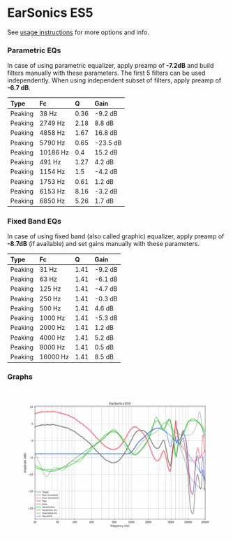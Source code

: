 # EarSonics ES5
See [usage instructions](https://github.com/jaakkopasanen/AutoEq#usage) for more options and info.

### Parametric EQs
In case of using parametric equalizer, apply preamp of **-7.2dB** and build filters manually
with these parameters. The first 5 filters can be used independently.
When using independent subset of filters, apply preamp of **-6.7 dB**.

| Type    | Fc       |    Q | Gain     |
|:--------|:---------|:-----|:---------|
| Peaking | 38 Hz    | 0.36 | -9.2 dB  |
| Peaking | 2749 Hz  | 2.18 | 8.8 dB   |
| Peaking | 4858 Hz  | 1.67 | 16.8 dB  |
| Peaking | 5790 Hz  | 0.65 | -23.5 dB |
| Peaking | 10186 Hz | 0.4  | 15.2 dB  |
| Peaking | 491 Hz   | 1.27 | 4.2 dB   |
| Peaking | 1154 Hz  | 1.5  | -4.2 dB  |
| Peaking | 1753 Hz  | 0.61 | 1.2 dB   |
| Peaking | 6153 Hz  | 8.16 | -3.2 dB  |
| Peaking | 6850 Hz  | 5.26 | 1.7 dB   |

### Fixed Band EQs
In case of using fixed band (also called graphic) equalizer, apply preamp of **-8.7dB**
(if available) and set gains manually with these parameters.

| Type    | Fc       |    Q | Gain    |
|:--------|:---------|:-----|:--------|
| Peaking | 31 Hz    | 1.41 | -9.2 dB |
| Peaking | 63 Hz    | 1.41 | -6.1 dB |
| Peaking | 125 Hz   | 1.41 | -4.7 dB |
| Peaking | 250 Hz   | 1.41 | -0.3 dB |
| Peaking | 500 Hz   | 1.41 | 4.6 dB  |
| Peaking | 1000 Hz  | 1.41 | -5.3 dB |
| Peaking | 2000 Hz  | 1.41 | 1.2 dB  |
| Peaking | 4000 Hz  | 1.41 | 5.2 dB  |
| Peaking | 8000 Hz  | 1.41 | 0.5 dB  |
| Peaking | 16000 Hz | 1.41 | 8.5 dB  |

### Graphs
![](./EarSonics%20ES5.png)